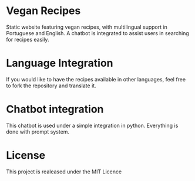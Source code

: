 # Vegan Recipes
Static website featuring vegan recipes, with multilingual support in Portuguese and English. A chatbot is integrated to assist users in searching for recipes easily.

# Language Integration
If you would like to have the recipes available in other languages, feel free to fork the repository and translate it.

# Chatbot integration
This chatbot is used under a simple integration in python. Everything is done with prompt system. 

# License
This project is realeased under the MIT Licence
